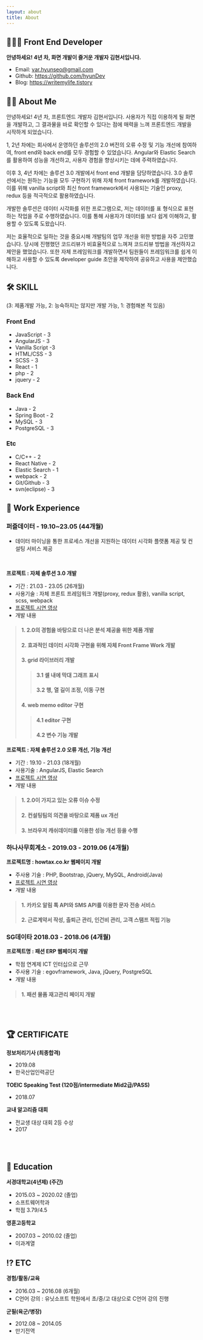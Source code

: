 ```yaml
---
layout: about
title: About
---
```

    
## 🧑🏻‍💻 Front End Developer 

**안녕하세요! 4년 차, 화면 개발이 즐거운 개발자 김현서입니다.**

* Email: [var.hyunseo@gmail.com](var.hyunseo@gmail.com)
* Github: <https://github.com/hyunDev>
* Blog: <https://writemylife.tistory>



## 🧑🏻 About Me

안녕하세요! 4년 차, 프론트엔드 개발자 김현서입니다. 사용자가 직접 이용하게 될 화면을 개발하고, 그 결과물을 바로 확인할 수 있다는 점에 매력을 느껴 프론트엔드 개발을 시작하게 되었습니다. 

1, 2년 차에는 회사에서 운영하던 솔루션의 2.0 버전의 오류 수정 및 기능 개선에 참여하여, front end와 back end를 모두 경험할 수 있었습니다. Angular와 Elastic Search를 활용하여 성능을 개선하고, 사용자 경험을 향상시키는 데에 주력하였습니다.

이후 3, 4년 차에는 솔루션 3.0 개발에서 front end 개발을 담당하였습니다. 3.0 솔루션에서는 원하는 기능을 모두 구현하기 위해 자체 front framework를 개발하였습니다. 이를 위해 vanilla script와 최신 front framework에서 사용되는 기술인 proxy, redux 등을 적극적으로 활용하였습니다.

개발한 솔루션은 데이터 시각화를 위한 프로그램으로, 저는 데이터를 표 형식으로 표현하는 작업을 주로 수행하였습니다. 이를 통해 사용자가 데이터를 보다 쉽게 이해하고, 활용할 수 있도록 도왔습니다.

저는 효율적으로 일하는 것을 중요시해 개발팀의 업무 개선을 위한 방법을 자주 고민했습니다. 당시에 진행했던 코드리뷰가 비효율적으로 느껴져 코드리뷰 방법을 개선하자고 제안을 했었습니다. 또한 자체 프레임워크를 개발하면서 팀원들이 프레임워크를 쉽게 이해하고 사용할 수 있도록 developer guide 초안을 제작하여 공유하고 사용을 제안했습니다.


## 🛠️ SKILL
(3: 제품개발 가능, 2: 능숙하지는 않지만 개발 가능, 1: 경험해본 적 있음)
### Front End
* JavaScript - 3
* AngularJS - 3
* Vanilla Script -3
* HTML/CSS - 3
* SCSS - 3
* React - 1
* php - 2
* jquery - 2
### Back End
* Java - 2
* Spring Boot - 2
* MySQL - 3
* PostgreSQL - 3
### Etc
* C/C++ - 2
* React Native - 2
* Elastic Search - 1
* webpack - 2
* Git/Github - 3
* svn(eclipse) - 3


## 💼 Work Experience

### 퍼즐데이터 - 19.10~23.05 (44개월) 

- 데이터 마이닝을 통한 프로세스 개선을 지원하는 데이터 시각화 플랫폼 제공 및 컨설팅 서비스 제공

<br>

**프로젝트 : 자체 솔루션 3.0 개발**

- 기간 : 21.03 - 23.05 (26개월)
- 사용기술 : 자체 프론트 프레임워크 개발(proxy, redux 활용), vanilla script, scss, webpack
- [프로젝트 시연 영상](https://www.youtube.com/watch?v=UxOh1jiwZMk)
- 개발 내용
> #### 1. 2.0의 경험을 바탕으로 더 나은 분석 제공을 위한 제품 개발
> #### 2. 효과적인 데이터 시각화 구현을 위해 자체 Front Frame Work 개발
> #### 3. grid 라이브러리 개발 
>   > #### 3.1 셀 내에 막대 그래프 표시
>   > #### 3.2 행, 열 길이 조정, 이동 구현
> #### 4. web memo editor 구현
>   > #### 4.1 editor 구현
>   > #### 4.2 변수 기능 개발

**프로젝트 : 자체 솔루션 2.0 오류 개선, 기능 개선**

- 기간 : 19.10 - 21.03 (18개월)
- 사용기술 : AngularJS, Elastic Search
- [프로젝트 시연 영상](https://www.youtube.com/watch?v=7FyYIkmuPQA)
- 개발 내용
> #### 1. 2.0이 가지고 있는 오류 이슈 수정
> #### 2. 컨설팅팀의 의견을 바탕으로 제품 ux 개선
> #### 3. 브라우저 캐쉬데이터를 이용한 성능 개선 등을 수행


### 하나사무회계소 - 2019.03 - 2019.06 (4개월)

**프로젝트명 : howtax.co.kr 웹페이지 개발**
- 주사용 기술 : PHP, Bootstrap, jQuery, MySQL, Android(Java)
- [프로젝트 시연 영상](https://www.youtube.com/watch?v=KpAL2htK1w4)
- 개발 내용
> #### 1. 카카오 알림 톡 API와 SMS API를 이용한 문자 전송 서비스
> #### 2. 근로계약서 작성, 출퇴근 관리, 인건비 관리, 고객 스탬프 적립 기능


### SG데이타 2018.03 - 2018.06 (4개월)

**프로젝트명 : 패션 ERP 웹페이지 개발**
- 학점 연계제 ICT 인터십으로 근무
- 주사용 기술 : egovframework, Java, jQuery, PostgreSQL
- 개발 내용
> #### 1. 패션 물품 재고관리 페이지 개발

<br>
<br>

## 🏆 CERTIFICATE

**정보처리기사 (최종합격)**

- 2019.08
- 한국산업인력공단

**TOEIC Speaking Test (120점/intermediate Mid2급/PASS)**

- 2018.07

**교내 알고리즘 대회**
- 전교생 대상 대회 2등 수상
- 2017

<br>
<br>

## 🏫 Education

**서경대학교(4년제) (주간)**

- 2015.03 ~ 2020.02 (졸업)
- 소프트웨어학과
- 학점 3.79/4.5

**영훈고등학교**

- 2007.03 ~ 2010.02 (졸업)
- 이과계열


## ⁉ ETC
**경험/활동/교육**

- 2016.03 ~ 2016.08 (6개월)
- C언어 강의 : 유닛소프트 학원에서 초/중/고 대상으로 C언어 강의 진행

**군필(육군/병장)**

- 2012.08 ~ 2014.05
- 만기전역




